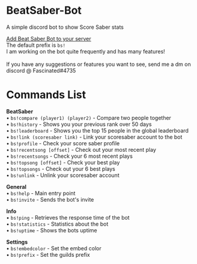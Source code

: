 # BeatSaber-Bot
A simple discord bot to show Score Saber stats

[Add Beat Saber Bot to your server](https://discord.com/oauth2/authorize?client_id=847958793468117032&permissions=8&scope=bot)<br />
The default prefix is `bs!`<br />
I am working on the bot quite frequently and has many features!<br />
<br />
If you have any suggestions or features you want to see, send me a dm on discord @ Fascinated#4735<br />
# Commands List
**BeatSaber**<br />
• `bs!compare (player1) (player2)` - Compare two people together<br />
• `bs!history` - Shows you your previous rank over 50 days<br />
• `bs!leaderboard` - Shows you the top 15 people in the global leaderboard<br />
• `bs!link (scoresaber link)` - Link your scoresaber account to the bot<br />
• `bs!profile` - Check your score saber profile<br />
• `bs!recentsong [offset]` - Check out your most recent play<br />
• `bs!recentsongs` - Check your 6 most recent plays<br />
• `bs!topsong [offset]` - Check your best play<br />
• `bs!topsongs` - Check out your 6 best plays<br />
• `bs!unlink` - Unlink your scoresaber account<br />

**General**<br />
• `bs!help` - Main entry point<br />
• `bs!invite` - Sends the bot's invite<br />

**Info**<br />
• `bs!ping` - Retrieves the response time of the bot<br />
• `bs!statistics` - Statistics about the bot<br />
• `bs!uptime` - Shows the bots uptime<br />

**Settings**<br />
• `bs!embedcolor` - Set the embed color<br />
• `bs!prefix` - Set the guilds prefix<br />
